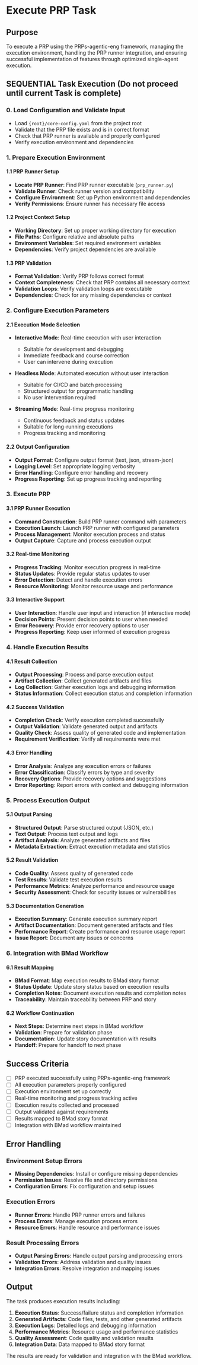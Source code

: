 # Execute PRP Task

## Purpose

To execute a PRP using the PRPs-agentic-eng framework, managing the execution environment, handling the PRP runner integration, and ensuring successful implementation of features through optimized single-agent execution.

## SEQUENTIAL Task Execution (Do not proceed until current Task is complete)

### 0. Load Configuration and Validate Input

- Load `{root}/core-config.yaml` from the project root
- Validate that the PRP file exists and is in correct format
- Check that PRP runner is available and properly configured
- Verify execution environment and dependencies

### 1. Prepare Execution Environment

#### 1.1 PRP Runner Setup

- **Locate PRP Runner**: Find PRP runner executable (`prp_runner.py`)
- **Validate Runner**: Check runner version and compatibility
- **Configure Environment**: Set up Python environment and dependencies
- **Verify Permissions**: Ensure runner has necessary file access

#### 1.2 Project Context Setup

- **Working Directory**: Set up proper working directory for execution
- **File Paths**: Configure relative and absolute paths
- **Environment Variables**: Set required environment variables
- **Dependencies**: Verify project dependencies are available

#### 1.3 PRP Validation

- **Format Validation**: Verify PRP follows correct format
- **Context Completeness**: Check that PRP contains all necessary context
- **Validation Loops**: Verify validation loops are executable
- **Dependencies**: Check for any missing dependencies or context

### 2. Configure Execution Parameters

#### 2.1 Execution Mode Selection

- **Interactive Mode**: Real-time execution with user interaction
  - Suitable for development and debugging
  - Immediate feedback and course correction
  - User can intervene during execution

- **Headless Mode**: Automated execution without user interaction
  - Suitable for CI/CD and batch processing
  - Structured output for programmatic handling
  - No user intervention required

- **Streaming Mode**: Real-time progress monitoring
  - Continuous feedback and status updates
  - Suitable for long-running executions
  - Progress tracking and monitoring

#### 2.2 Output Configuration

- **Output Format**: Configure output format (text, json, stream-json)
- **Logging Level**: Set appropriate logging verbosity
- **Error Handling**: Configure error handling and recovery
- **Progress Reporting**: Set up progress tracking and reporting

### 3. Execute PRP

#### 3.1 PRP Runner Execution

- **Command Construction**: Build PRP runner command with parameters
- **Execution Launch**: Launch PRP runner with configured parameters
- **Process Management**: Monitor execution process and status
- **Output Capture**: Capture and process execution output

#### 3.2 Real-time Monitoring

- **Progress Tracking**: Monitor execution progress in real-time
- **Status Updates**: Provide regular status updates to user
- **Error Detection**: Detect and handle execution errors
- **Resource Monitoring**: Monitor resource usage and performance

#### 3.3 Interactive Support

- **User Interaction**: Handle user input and interaction (if interactive mode)
- **Decision Points**: Present decision points to user when needed
- **Error Recovery**: Provide error recovery options to user
- **Progress Reporting**: Keep user informed of execution progress

### 4. Handle Execution Results

#### 4.1 Result Collection

- **Output Processing**: Process and parse execution output
- **Artifact Collection**: Collect generated artifacts and files
- **Log Collection**: Gather execution logs and debugging information
- **Status Information**: Collect execution status and completion information

#### 4.2 Success Validation

- **Completion Check**: Verify execution completed successfully
- **Output Validation**: Validate generated output and artifacts
- **Quality Check**: Assess quality of generated code and implementation
- **Requirement Verification**: Verify all requirements were met

#### 4.3 Error Handling

- **Error Analysis**: Analyze any execution errors or failures
- **Error Classification**: Classify errors by type and severity
- **Recovery Options**: Provide recovery options and suggestions
- **Error Reporting**: Report errors with context and debugging information

### 5. Process Execution Output

#### 5.1 Output Parsing

- **Structured Output**: Parse structured output (JSON, etc.)
- **Text Output**: Process text output and logs
- **Artifact Analysis**: Analyze generated artifacts and files
- **Metadata Extraction**: Extract execution metadata and statistics

#### 5.2 Result Validation

- **Code Quality**: Assess quality of generated code
- **Test Results**: Validate test execution results
- **Performance Metrics**: Analyze performance and resource usage
- **Security Assessment**: Check for security issues or vulnerabilities

#### 5.3 Documentation Generation

- **Execution Summary**: Generate execution summary report
- **Artifact Documentation**: Document generated artifacts and files
- **Performance Report**: Create performance and resource usage report
- **Issue Report**: Document any issues or concerns

### 6. Integration with BMad Workflow

#### 6.1 Result Mapping

- **BMad Format**: Map execution results to BMad story format
- **Status Update**: Update story status based on execution results
- **Completion Notes**: Document execution results and completion notes
- **Traceability**: Maintain traceability between PRP and story

#### 6.2 Workflow Continuation

- **Next Steps**: Determine next steps in BMad workflow
- **Validation**: Prepare for validation phase
- **Documentation**: Update story documentation with results
- **Handoff**: Prepare for handoff to next phase

## Success Criteria

- [ ] PRP executed successfully using PRPs-agentic-eng framework
- [ ] All execution parameters properly configured
- [ ] Execution environment set up correctly
- [ ] Real-time monitoring and progress tracking active
- [ ] Execution results collected and processed
- [ ] Output validated against requirements
- [ ] Results mapped to BMad story format
- [ ] Integration with BMad workflow maintained

## Error Handling

### Environment Setup Errors
- **Missing Dependencies**: Install or configure missing dependencies
- **Permission Issues**: Resolve file and directory permissions
- **Configuration Errors**: Fix configuration and setup issues

### Execution Errors
- **Runner Errors**: Handle PRP runner errors and failures
- **Process Errors**: Manage execution process errors
- **Resource Errors**: Handle resource and performance issues

### Result Processing Errors
- **Output Parsing Errors**: Handle output parsing and processing errors
- **Validation Errors**: Address validation and quality issues
- **Integration Errors**: Resolve integration and mapping issues

## Output

The task produces execution results including:

1. **Execution Status**: Success/failure status and completion information
2. **Generated Artifacts**: Code files, tests, and other generated artifacts
3. **Execution Logs**: Detailed logs and debugging information
4. **Performance Metrics**: Resource usage and performance statistics
5. **Quality Assessment**: Code quality and validation results
6. **Integration Data**: Data mapped to BMad story format

The results are ready for validation and integration with the BMad workflow. 